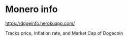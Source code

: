 # Monero info

https://dogeinfo.herokuapp.com/

Tracks price, Inflation rate, and Market Cap of Dogecoin

